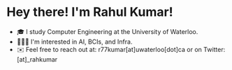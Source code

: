 # Hey there! I'm Rahul Kumar!
- 🎓 I study Computer Engineering at the University of Waterloo. 
- 👨🏽‍💻 I'm interested in AI, BCIs, and Infra.
- ✉️ Feel free to reach out at: r77kumar[at]uwaterloo[dot]ca or on Twitter: [at]_rahkumar
